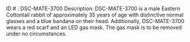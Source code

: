 ID # : DSC-MATE-3700
Description: DSC-MATE-3700 is a male Eastern Cottontail rabbit of approximately 35 years of age with distinctive normal glasses and a blue bandana on their head. Additionally, DSC-MATE-3700 wears a red scarf and an LED gas mask. The gas mask is to be removed under no circumstances.